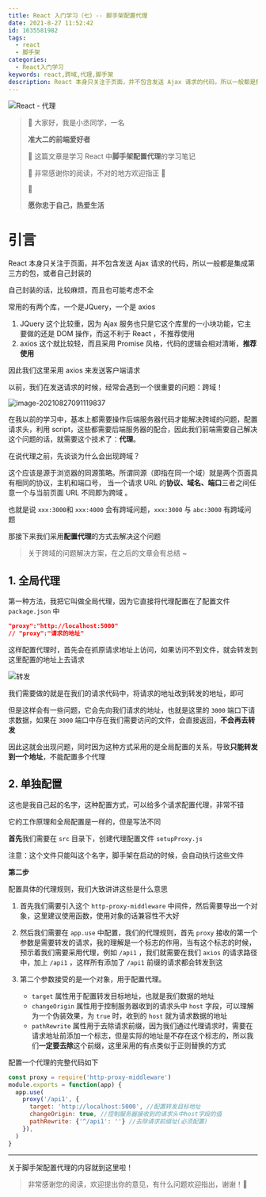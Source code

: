 ```yaml
---
title: React 入门学习（七）-- 脚手架配置代理
date: 2021-8-27 11:52:42
id: 1635581982
tags:
  - react
  - 脚手架
categories:
  - React入门学习
keywords: react,跨域,代理,脚手架
description: React 本身只关注于页面，并不包含发送 Ajax 请求的代码，所以一般都是集成第三方的包，或者自己封装的 自己封装的话，比较麻烦
---
```


![React - 代理](https://ljcimg.oss-cn-beijing.aliyuncs.com/img/React%20-%20%E4%BB%A3%E7%90%86.gif)

> 📢 大家好，我是小丞同学，一名<div color=#2e86de>**准大二的前端爱好者**</div>
>
> 📢 这篇文章是学习 React 中**脚手架配置代理**的学习笔记
>
> 📢 非常感谢你的阅读，不对的地方欢迎指正 🙏
>
> 📢 <div color=#f368e0>**愿你忠于自己，热爱生活**</div>

# 引言

React 本身只关注于页面，并不包含发送 Ajax 请求的代码，所以一般都是集成第三方的包，或者自己封装的

自己封装的话，比较麻烦，而且也可能考虑不全

常用的有两个库，一个是JQuery，一个是 axios

1. JQuery 这个比较重，因为 Ajax 服务也只是它这个库里的一小块功能，它主要做的还是 DOM 操作，而这不利于 React ，不推荐使用
2. axios 这个就比较轻，而且采用 Promise 风格，代码的逻辑会相对清晰，**推荐使用**

因此我们这里采用 axios 来发送客户端请求

以前，我们在发送请求的时候，经常会遇到一个很重要的问题：跨域！

![image-20210827091119837](https://ljcimg.oss-cn-beijing.aliyuncs.com/img/image-20210827091119837.png)

在我以前的学习中，基本上都需要操作后端服务器代码才能解决跨域的问题，配置请求头，利用 script，这些都需要后端服务器的配合，因此我们前端需要自己解决这个问题的话，就需要这个技术了：**代理**。

在说代理之前，先谈谈为什么会出现跨域？

这个应该是源于浏览器的同源策略。所谓同源（即指在同一个域）就是两个页面具有相同的协议，主机和端口号， 当一个请求 URL 的**协议、域名、端口**三者之间任意一个与当前页面 URL 不同即为跨域 。

也就是说 `xxx:3000`和 `xxx:4000` 会有跨域问题，`xxx:3000` 与 `abc:3000` 有跨域问题

那接下来我们采用**配置代理**的方式去解决这个问题

> 关于跨域的问题解决方案，在之后的文章会有总结 ~

## 1. 全局代理

第一种方法，我把它叫做全局代理，因为它直接将代理配置在了配置文件 `package.json` 中

```json
"proxy":"http://localhost:5000"  
// "proxy":"请求的地址"
```

这样配置代理时，首先会在抓原请求地址上访问，如果访问不到文件，就会转发到这里配置的地址上去请求

![转发](https://ljcimg.oss-cn-beijing.aliyuncs.com/img/%E8%BD%AC%E5%8F%91.png)

我们需要做的就是在我们的请求代码中，将请求的地址改到转发的地址，即可

但是这样会有一些问题，它会先向我们请求的地址，也就是这里的 `3000` 端口下请求数据，如果在 `3000` 端口中存在我们需要访问的文件，会直接返回，**不会再去转发**

因此这就会出现问题，同时因为这种方式采用的是全局配置的关系，导致**只能转发到一个地址**，不能配置多个代理

## 2. 单独配置

这也是我自己起的名字，这种配置方式，可以给多个请求配置代理，非常不错

它的工作原理和全局配置是一样的，但是写法不同

**首先**我们需要在 `src` 目录下，创建代理配置文件 `setupProxy.js` 

注意：这个文件只能叫这个名字，脚手架在启动的时候，会自动执行这些文件

**第二步**

配置具体的代理规则，我们大致讲讲这些是什么意思

1. 首先我们需要引入这个 `http-proxy-middleware` 中间件，然后需要导出一个对象，这里建议使用函数，使用对象的话兼容性不大好

2. 然后我们需要在 `app.use` 中配置，我们的代理规则，首先 `proxy`  接收的第一个参数是需要转发的请求，我的理解是一个标志的作用，当有这个标志的时候，预示着我们需要采用代理，例如 `/api1` ，我们就需要在我们 `axios` 的请求路径中，加上 `/api1` ，这样所有添加了 `/api1` 前缀的请求都会转发到这
3. 第二个参数接受的是一个对象，用于配置代理。
   - `target` 属性用于配置转发目标地址，也就是我们数据的地址
   - `changeOrigin` 属性用于控制服务器收到的请求头中 `host` 字段，可以理解为一个伪装效果，为 `true` 时，收到的 `host` 就为请求数据的地址
   - `pathRewrite` 属性用于去除请求前缀，因为我们通过代理请求时，需要在请求地址前添加一个标志，但是实际的地址是不存在这个标志的，所以我们**一定要去除**这个前缀，这里采用的有点类似于正则替换的方式

配置一个代理的完整代码如下

```js
const proxy = require('http-proxy-middleware')
module.exports = function(app) {
  app.use(
    proxy('/api1', { 
      target: 'http://localhost:5000', //配置转发目标地址
      changeOrigin: true, //控制服务器接收到的请求头中host字段的值
      pathRewrite: {'^/api1': ''} //去除请求前缀址(必须配置)
    }),
  )
}
```

---

关于脚手架配置代理的内容就到这里啦！

> 非常感谢您的阅读，欢迎提出你的意见，有什么问题欢迎指出，谢谢！🎈

